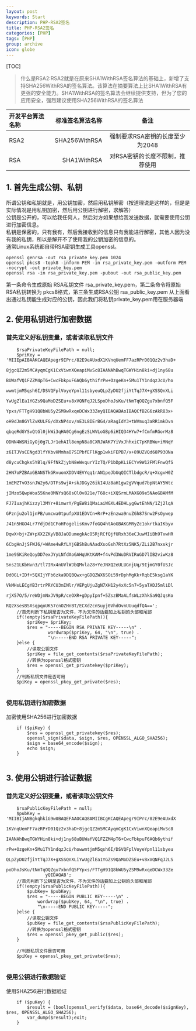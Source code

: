 ```yaml
---
layout: post
keywords: Start
description: PHP-RSA2签名
title: PHP-RSA2签名
categories: [PHP]
tags: [PHP]
group: archive
icon: globe
---
```


[TOC]

>什么是RSA2:RSA2就是在原来SHA1WithRSA签名算法的基础上，新增了支持SHA256WithRSA的签名算法。该算法在摘要算法上比SHA1WithRSA有更强的安全能力。SHA1WithRSA的签名算法会继续提供支持，但为了您的应用安全，强烈建议使用SHA256WithRSA的签名算法


| 开发平台算法名称  |  标准签名算法名称 |         备注                  |
| :--------       | --------:       | :----------------------------:|
| RSA2            | SHA256WithRSA   |  强制要求RSA密钥的长度至少为2048 |
| RSA             | SHA1WithRSA     |  对RSA密钥的长度不限制，推荐使用 |



## 1. 首先生成公钥、私钥
所谓公钥和私钥就是，用公钥加密，然后用私钥解密（按道理说是这样的，但是是实际情况是用私钥加密，然后用公钥进行解密，求解答）<br>
公钥是公开的，可以给我任何人，然后对方如果想给我发送数据，就需要使用公钥进行加密信息。<br>
私钥是保密的，只有我有，然后我接收到的信息只有我能进行解密，其他人因为没有我的私钥，所以是解开不了使用我的公钥加密的信息的。<br >
通常Linux系统都自带RSA密钥生成工具openssl。

```
openssl genrsa -out rsa_private_key.pem 1024
openssl pkcs8 -topk8 -inform PEM -in rsa_private_key.pem -outform PEM -nocrypt -out private_key.pem
openssl rsa -in rsa_private_key.pem -pubout -out rsa_public_key.pem
```
第一条命令生成原始 RSA私钥文件 rsa_private_key.pem，第二条命令将原始 RSA私钥转换为 pkcs8格式，第三条生成RSA公钥 rsa_public_key.pem
从上面看出通过私钥能生成对应的公钥，因此我们将私钥private_key.pem用在服务器端


## 2. 使用私钥进行加密数据
### 首先定义好私钥变量，或者读取私钥文件
    
```
    $rsaPrivateKeyFilePath = null;
    $priKey = 'MIIEpAIBAAKCAQEApegr9IPrc/82E9eAUxdX1KVnqUemFF7azRPrD01Qz2v3haD+
               8jgcQZ2m5MCAyqmCgK1CxViwnXQeapiMvSc8IAANAhBwqTGWYHin8ki+dj1ny68u
               BUWafVQ1FZZM4pT6+CwcFbkpuF6AQb6ythifrPw+OzgeKn+5Mu1TY1ndqzJcU/ho
               wwmtjmM5qsh6I/DSVQFplVoyeYpnl11sbyeuQLpZyDU2fjiYtTqJ7X+gXSSQnXLi
               YwUgZlEa1YGZs9QaMoDZSEu+v8xVQNFqJ2LSpoDhoJsKu/tNmTqOQZgu7xbnfQ5F
               Ypxs/FTTgH91Q8bWU5yZSM9wRxqeDCWx33ZeyQIDAQABAoIBAQCfB2G6zAkR83x+
               oH9dJm8GYlZvKULFG/dXxNP4ov/nE3L8IErBG4/aRagIdY3+tWVmuq3aRR1mkDvn
               qbqeRdGYSvQtGl0jkWi3qHA0Cg6ngEzSLWVLoGBp6iHIQ34HYw7+fCmfmRGorMz8
               ODNN4WSNiGyOj0g7LJr1ehAIl8enpN8a8CXRJWAK7YiVxJhhxiC7pKRBWu+iMNqY
               z6ITJVsCENgd3lfYKbvHMmhaO7SIPbfEFlKgp1wkiFEPB7/x+89UZVQd68P93ONa
               d8ycuChgks5YBlq/9FfNkZjybN8eWvqurYIzTQ/P1bDpKLiECYv9W12FMlFnwQfS
               2HN7oPZBAoGBANSTkGRvuomXDDV4EVYqq1rAN1peJbUqQICTlbdgcR/q+XcgvH0Z
               1mEMZTvO3snJW2y6/DTFs9wjA+skJDGy26ikI4Uz8aH1gw2gVVqud7bpNtAY5Wtc
               jIMzo5QwpWoa55Kne0MNYsQ68sOl0v821e/T68c+iXQSrmLMAXG09e5NAoGBAMfM
               FJ7IuajhKizzyl3MYr+8imwrY/PgEW8iQMaiaiWGXL4EDHLygGwtEhNN/1Zj2lqA
               GPznju2ol1jnPB/umcwa0tpufpXU1EDVCn+RrP+zEnzwa9nuZGh87Snw2FsOywep
               J41n5HGO4Lr7YdjDd1CFoHFogelisKmv7foGQ4htAoGBAKGMRyZc1okrtkaIKbyv
               DqwX+bj+ZW+pXX2ZKyVB8JaODumegkAcO5RjRCfQjfURxh36eCJuwMIiBh9TxwHR
               6CbgHnJjSFWJ6/+WAme4wRfLYjGBShBuNAadXsoGsh7RtXz5NK5/ZLi2B7nxskjr
               1me9SKiReQoyDD7exJYyLNfdAoGAHqUKtKAM+f4vPd3WuDRVIRuGD7lIB2viwKz8
               Sns21LKbHvn3/tl7IRx4nUVlWJbQMvla28+YeJNXQ2eULUGnjUq/9IjmGY0fUSJc
               Dd0GL+IDf+5QXIjYFb6zka9DQBQwx+gGDQZWX6SOi59rDphMgKk+RqbE5ksg1aYK
               VkMHsLECgYB3rtrPRYCU3mINlr/VEPgUjuZgN7XH12y4xXc5n7+5yaTADJ5mliDl
               rjX57O/5/reWDjmNxJV9pR/ceOXR+gDpyIpnf+5ZszBMaALfsWLzXhkSa9QJqsKo
               RQ2XsesBSXsqpqoUK57cnOZHnBT/ECXd2cnSuyj0VhdOvnUUuqdfQA==';
    //首先判断下私钥是否为文件，不为文件的话要加上私钥的头部和尾部
    if(!empty($rsaPrivateKeyFilePath)){
        $priKey= $priKey;
        $res = "-----BEGIN RSA PRIVATE KEY-----\n" .
                wordwrap($priKey, 64, "\n", true) .
                "\n-----END RSA PRIVATE KEY-----";
    }else {
        //读取公钥文件
        $priKey = file_get_contents($rsaPrivateKeyFilePath);
        //转换为openssl格式密钥
        $res = openssl_get_privatekey($priKey);
    }
    //判断私钥文件是否可用
    $piKey = openssl_pkey_get_private($res);
    		
```
### 使用私钥进行加密数据
加密使用SHA256进行加密数据
```
    if ($piKey) {
        $res = openssl_get_privatekey($res);
        openssl_sign($data, $sign, $res, OPENSSL_ALGO_SHA256);
        $sign = base64_encode($sign);
        echo $sign;
    }
    
```


## 3. 使用公钥进行验证数据
### 首先定义好公钥变量，或者读取公钥文件
    
```
    $rsaPublicKeyFilePath = null;
    $pubKey = 'MIIBIjANBgkqhkiG9w0BAQEFAAOCAQ8AMIIBCgKCAQEApegr9IPrc/82E9eAUxdX
               1KVnqUemFF7azRPrD01Qz2v3haD+8jgcQZ2m5MCAyqmCgK1CxViwnXQeapiMvSc8
               IAANAhBwqTGWYHin8ki+dj1ny68uBUWafVQ1FZZM4pT6+CwcFbkpuF6AQb6ythif
               rPw+OzgeKn+5Mu1TY1ndqzJcU/howwmtjmM5qsh6I/DSVQFplVoyeYpnl11sbyeu
               QLpZyDU2fjiYtTqJ7X+gXSSQnXLiYwUgZlEa1YGZs9QaMoDZSEu+v8xVQNFqJ2LS
               poDhoJsKu/tNmTqOQZgu7xbnfQ5FYpxs/FTTgH91Q8bWU5yZSM9wRxqeDCWx33Ze
               yQIDAQAB';
    //首先判断下公钥是否为文件，不为文件的话要加上公钥的头部和尾部
    if(!empty($rsaPublicKeyFilePath)){
        $pubKey= $pubKey;
        $res = "-----BEGIN PUBLIC KEY-----\n" .
            wordwrap($pubKey, 64, "\n", true) .
            "\n-----END PUBLIC KEY-----";
    }else {
        //读取公钥文件
        $pubKey = file_get_contents($rsaPublicKeyFilePath);
        //转换为openssl格式密钥
        $res = openssl_pkey_get_public($res);
    }
    
    //判断私钥文件是否可用
    $piKey = openssl_pkey_get_private($res);
    		
```

### 使用公钥进行数据验证
使用SHA256进行数据验证
```
    if ($puKey) {
        $result = (bool)openssl_verify($data, base64_decode($signKey), $res, OPENSSL_ALGO_SHA256);
        var_dump($result);exit;
    }
    
```
